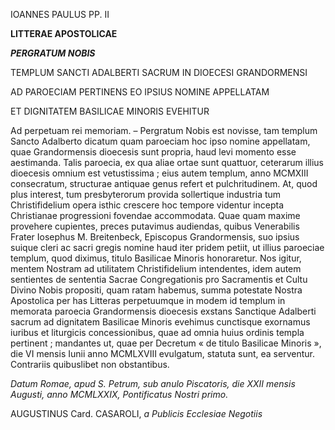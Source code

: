IOANNES PAULUS PP. II

**LITTERAE APOSTOLICAE**

***PERGRATUM NOBIS***

TEMPLUM SANCTI ADALBERTI SACRUM IN DIOECESI GRANDORMENSI

AD PAROECIAM PERTINENS EO IPSIUS NOMINE APPELLATAM

ET DIGNITATEM BASILICAE MINORIS EVEHITUR

Ad perpetuam rei memoriam. – Pergratum Nobis est novisse, tam templum Sancto Adalberto dicatum quam paroeciam hoc ipso nomine appellatam, quae Grandormensis dioecesis sunt propria, haud levi momento esse aestimanda. Talis paroecia, ex qua aliae ortae sunt quattuor, ceterarum illius dioecesis omnium est vetustissima ; eius autem templum, annο MCMXIII consecratum, structurae antiquae genus refert et pulchritudinem. At, quod plus interest, tum presbyterorum provida sollertique industria tum Christifidelium opera isthic crescere hoc tempore videntur incepta Christianae progressioni fovendae accommοdata. Quae quam maxime provehere cupientes, preces putavimus audiendas, quibus Venerabilis Frater Iosephus M. Breitenbeck, Episcopus Grandormensis, suo ipsius suique cleri ac sacri gregis nomine haud iter pridem petiit, ut illius paroeciae templum, quod diximus, titulo Basilicae Minoris honoraretur. Nos igitur, mentem Nostram ad utilitatem Christifidelium intendentes, idem autem sentientes de sententia Sacrae Congregationis pro Sacramentis et Cultu Divino Nobis propositi, quam ratam habemus, summa potestate Nostra Apostolica per has Litteras perpetuumque in modem id templum in memorata paroecia Grandormensis dioecesis exstans Sanctique Adalberti sacrum ad dignitatem Basilicae Minoris evehimus cunctisque exornamus iuribus et liturgicis concessionibus, quae ad omnia huius ordinis templa pertinent ; mandantes ut, quae per Decretum « de titulo Basilicae Minoris », die VI mensis Iunii anno MCMLXVIII evulgatum, statuta sunt, ea serventur. Contrariis quibuslibet non obstantibus.

*Datum Romae, apud S. Petrum, sub anulo Piscatoris, die XXII mensis Augusti, anno MCΜLXXIX, Pontificatus Nostri primo.*

AUGUSTINUS Card. CASAROLI, *a Publicis Ecclesiae Negotiis*